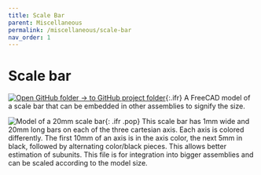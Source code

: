 ```yaml
---
title: Scale Bar
parent: Miscellaneous
permalink: /miscellaneous/scale-bar
nav_order: 1
---
```


# Scale bar

[![Open GitHub folder]({{site.baseurl}}/assets/img/GitHub-Mark-32px.png) → to GitHub project folder](https://github.com/reiserlab/Component-Design/tree/main/Miscellaneous/Scale-Bar){:.ifr}
A FreeCAD model of a scale bar that can be embedded in other assemblies to signify the size.

![Model of a 20mm scale bar]({{site.baseurl}}/assets/img/Miscellaneous/Scale-Bar/Scale-Bar.png){: .ifr .pop}
This scale bar has 1mm wide and 20mm long bars on each of the three cartesian axis. Each axis is colored differently. The first 10mm of an axis is in the axis color, the next 5mm in black, followed by alternating color/black pieces. This allows better estimation of subunits. This file is for integration into bigger assemblies and can be scaled according to the model size.